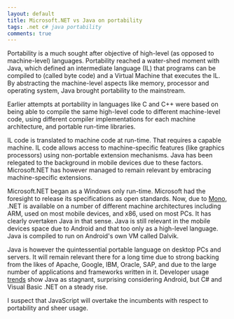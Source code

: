 ```yaml
---
layout: default
title: Microsoft.NET vs Java on portability
tags: .net c# java portability
comments: true
---
```


Portability is a much sought after objective of high-level (as opposed to machine-level) languages. Portability reached a water-shed moment with Java, which defined an intermediate language (IL) that programs can be compiled to (called byte code) and a Virtual Machine that executes the IL. By abstracting the machine-level aspects like memory, processor and operating system, Java brought portability to the mainstream.

Earlier attempts at portability in languages like C and C++ were based on being able to compile the same high-level code to different machine-level code, using different compiler implementations for each machine architecture, and portable run-time libraries.

IL code is translated to machine code at run-time. That requires a capable machine. IL code allows access to machine-specific features (like graphics processors) using non-portable extension mechanisms. Java has been relegated to the background in mobile devices due to these factors. Microsoft.NET has however managed to remain relevant by embracing machine-specific extensions.

Microsoft.NET began as a Windows only run-time. Microsoft had the foresight to release its specifications as open standards. Now, due to [Mono](http://www.mono-project.com/What_is_Mono), .NET is available on a number of different machine architectures including ARM, used on most mobile devices, and x86, used on most PCs. It has clearly overtaken Java in that sense. Java is still relevant in the mobile devices space due to Android and that too only as a high-level language. Java is compiled to run on Android's own VM called Dalvik.

Java is however the quintessential portable language on desktop PCs and servers. It will remain relevant there for a long time due to strong backing from the likes of Apache, Google, IBM, Oracle, SAP, and due to the large number of applications and frameworks written in it. Developer usage [trends](https://www.tiobe.com/tiobe-index/) show Java as stagnant, surprising considering Android, but C# and Visual Basic .NET on a steady rise.

I suspect that JavaScript will overtake the incumbents with respect to portability and sheer usage.
